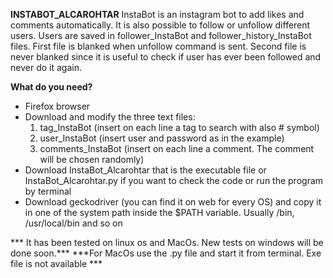 **INSTABOT_ALCAROHTAR**
InstaBot is an instagram bot to add likes and comments automatically. It is also possible to follow or unfollow different users.
Users are saved in follower_InstaBot and follower_history_InstaBot files.
First file is blanked when unfollow command is sent.
Second file is never blanked since it is useful to check if user has ever been followed and never do it again.

**What do you need?**
- Firefox browser
- Download and modify the three text files: 
	1. tag_InstaBot (insert on each line a tag to search with also # symbol)
	2. user_InstaBot (insert user and password as in the example)
	3. comments_InstaBot (insert on each line a comment. The comment will be chosen randomly)
- Download InstaBot_Alcarohtar that is the executable file or InstaBot_Alcarohtar.py if you want to check the code or run the program by terminal
- Download geckodriver (you can find it on web for every OS) and copy it in one of the system path inside the $PATH variable. Usually /bin, /usr/local/bin and so on


*** It has been tested on linux os and MacOs. New tests on windows will be done soon.***
***For MacOs use the .py file and start it from terminal. Exe file is not available ***
